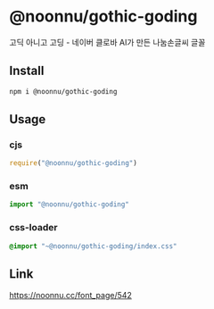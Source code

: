 # @noonnu/gothic-goding
고딕 아니고 고딩 - 네이버 클로바 AI가 만든 나눔손글씨 글꼴

## Install
```sh
npm i @noonnu/gothic-goding
```
## Usage
### cjs
```js
require("@noonnu/gothic-goding")
```
### esm
```js
import "@noonnu/gothic-goding"
```
### css-loader
```css
@import "~@noonnu/gothic-goding/index.css"
```

## Link
https://noonnu.cc/font_page/542